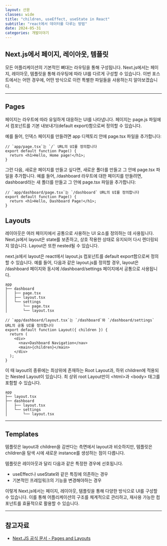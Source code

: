 ```yaml
---
layout: 산문
classes: wide
title: "children, useEffect, useState in React"
subtitle: "react에서 데이터를 다루는 방법"
date: 2024-05-31
categories: 개발이야기
---
```


## Next.js에서 페이지, 레이아웃, 템플릿

모든 어플리케이션의 기본적인 뼈대는 라우팅을 통해 구성됩니다. Next.js에서는 페이지, 레이아웃,
템플릿을 통해 라우팅에 따라 UI를 다르게 구성할 수 있습니다. 이번 포스트에서는 어떤 경우에,
어떤 방식으로 이런 특별한 파일들을 사용하는지 알아보겠습니다.

---

## Pages

페이지는 라우트에 따라 유일하게 대응하는 UI를 나타냅니다. 페이지는 page.js 파일에서 컴포넌트를
기본 내보내기(default export)함으로써 정의할 수 있습니다.

예를 들어, 인덱스 페이지를 만들려면 app 디렉토리 안에 page.tsx 파일을 추가합니다:

```tsx
// `app/page.tsx`는 `/` URL의 UI를 정의합니다
export default function Page() {
  return <h1>Hello, Home page!</h1>;
}
```

그런 다음, 새로운 페이지를 만들고 싶다면, 새로운 폴더를 만들고 그 안에 page.tsx 파일을
추가합니다. 예를 들어, /dashboard 라우트에 대한 페이지를 만들려면, dashboard라는 새
폴더를 만들고 그 안에 page.tsx 파일을 추가합니다:

```tsx
// `app/dashboard/page.tsx`는 `/dashboard` URL의 UI를 정의합니다
export default function Page() {
  return <h1>Hello, Dashboard Page!</h1>;
}
```

## Layouts

레이아웃은 여러 페이지에서 공통으로 사용하는 UI 요소를 정의하는 데 사용됩니다. Next.js에서
layout은 state를 보존하고, 상호 작용한 상태로 유지되어 다시 렌더링되지 않습니다. Layout은
또한 nested될 수 있습니다.

next.js에서 layout은 react에서 layout.js 컴포넌트를 default export함으로써 정의할 수
있습니다. 예를 들어, 다음과 같은 layout.js를 정의할 경우, layout은 /dashboard 페이지와
동시에 /dashboard/settings 페이지에서 공통으로 사용됩니다.

```plaintext
app
├── dashboard
│   ├── page.tsx
│   ├── layout.tsx
│   └── settings
│       └── page.tsx
│       └── layout.tsx
```

```tsx
// `app/dashboard/layout.tsx`는 `/dashboard`와 `/dashboard/settings` URL의 공통 UI를 정의합니다
export default function Layout({ children }) {
  return (
    <div>
      <nav>Dashboard Navigation</nav>
      <main>{children}</main>
    </div>
  );
}
```

이 때 layout의 종류에는 최상위에 존재하는 Root Layout과, 하위 children에 적용되는 Nested Layout이 있습니다.
최 상위 root Layout만이 <html\>과 \<body\> 태그를 포함할 수 있습니다.

```plaintext
app
├── layout.tsx
├── dashboard
│   ├── layout.tsx
│   └── settings
│       └── layout.tsx
```

---

## Templates

템플릿은 layout과 children을 감싼다는 측면에서 layout과 비슷하지만, 템플릿은 children을
탐색 시에 새로운 instance를 생성하는 점이 다릅니다.

템플릿은 레이아웃과 달리 다음과 같은 특정한 경우에 선호됩니다.

- useEffect나 useState와 같은 특징에 의존하는 경우
- 기본적인 프레임워크의 기능을 변경해야하는 경우


이렇게 Next.js에서는 페이지, 레이아웃, 템플릿을 통해 다양한 방식으로 UI를 구성할 수 있습니다. 이를 통해 어플리케이션의 구조를 체계적으로 관리하고, 재사용 가능한 컴포넌트를 효율적으로 활용할 수 있습니다.

---

## 참고자료

- [Next.JS 공식 문서 - Pages and Layouts](https://nextjs.org/docs/app/building-your-application/routing/pages-and-layouts)
